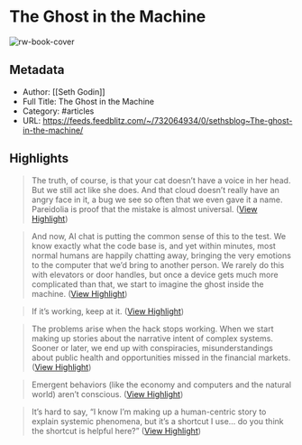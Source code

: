 # The Ghost in the Machine

![rw-book-cover](https://149521506.v2.pressablecdn.com/wp-content/uploads/2018/06/seth_godin_ogimages_v02_18061317.jpg)

## Metadata
- Author: [[Seth Godin]]
- Full Title: The Ghost in the Machine
- Category: #articles
- URL: https://feeds.feedblitz.com/~/732064934/0/sethsblog~The-ghost-in-the-machine/

## Highlights

> The truth, of course, is that your cat doesn’t have a voice in her head. But we still act like she does. And that cloud doesn’t really have an angry face in it, a bug we see so often that we even gave it a name. Pareidolia is proof that the mistake is almost universal. ([View Highlight](https://read.readwise.io/read/01gvz8xkhcevc2vvqr597adbp6))


> And now, AI chat is putting the common sense of this to the test. We know exactly what the code base is, and yet within minutes, most normal humans are happily chatting away, bringing the very emotions to the computer that we’d bring to another person. We rarely do this with elevators or door handles, but once a device gets much more complicated than that, we start to imagine the ghost inside the machine. ([View Highlight](https://read.readwise.io/read/01gvz8y1vym9wnqxsfe360axda))


> If it’s working, keep at it. ([View Highlight](https://read.readwise.io/read/01gvz8y3qjnez1kz7vfpbz8hj4))


> The problems arise when the hack stops working. When we start making up stories about the narrative intent of complex systems. Sooner or later, we end up with conspiracies, misunderstandings about public health and opportunities missed in the financial markets. ([View Highlight](https://read.readwise.io/read/01gvz8y4bkw39vwvg19z4xf426))


> Emergent behaviors (like the economy and computers and the natural world) aren’t conscious. ([View Highlight](https://read.readwise.io/read/01gvz8y5vm93redg4dvfkxw21e))


> It’s hard to say, “I know I’m making up a human-centric story to explain systemic phenomena, but it’s a shortcut I use… do you think the shortcut is helpful here?” ([View Highlight](https://read.readwise.io/read/01gvz8y6evd1nx3d0r5mhgy5r2))

